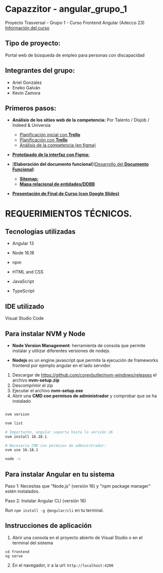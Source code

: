 # Capazzitor - angular_grupo_1
Proyecto Trasversal - Grupo 1 - Curso Frontend Angular (Adecco 23)
[Información del curso](https://fundacionadecco.org/cursos/desarrollo-web-frontend/)

## Tipo de proyecto:
Portal web de búsqueda de empleo para personas con discapacidad

## Integrantes del grupo:
- Ariel Gonzalez
- Eneko Galván
- Kevin Zamora

## Primeros pasos:

- **Análisis de los sitios web de la competencia:** Por Talento / Disjob / Indeed & Universia
    - [Planificación inicial con **Trello**](https://trello.com/b/MzW5G4mb/proyectotransversalkevinjavierignacioarieleneko)
    - [Planificación con **Trello**](https://trello.com/b/QbZhWLWv/proyecto-portal-laboral-discapacidad)
    - [Análisis de la competencia (en figma)](https://www.figma.com/file/7yUNZ6wXs1o2xraJYrfPLi/Curso-Angular-Grupo-1)

- [**Prototipado de la interfaz con Figma:**](https://www.figma.com/file/O3N7YgQiMZY5iRcFDXIZOR/home-Portal)

- [**Elaboración del documento funcional**]([Desarrollo del **Documento Funcional**](https://github.com/zamelkev/angular_grupo_1/blob/main/Project-Documentation/DOCUMENTO_FUNCIONAL_portal_empleo_discapacidad.md))
    - [**Sitemap:**](https://github.com/zamelkev/angular_grupo_1/blob/main/Project-Documentation/Project-Sitemap.jpg)
    - [**Mapa relacional de entidades/DDBB**](https://github.com/zamelkev/angular_grupo_1/blob/main/Project-Documentation/DB-Tables-Relationship.jpg)

- [**Presentación de Final de Curso (con Google Slides)**](https://docs.google.com/presentation/d/1ibKmxMS0sOdhrblvsIfkups-fLdlx51scMS92-nUxsE/)

# REQUERIMIENTOS TÉCNICOS.

## Tecnologías utilizadas

- Angular 13

- Node 16.18

- npm

- HTML and CSS

- JavaScript

- TypeScript

## IDE utilizado
Visual Studio Code
  
## Para instalar NVM y Node

- **Node Version Management**: herramienta de consola que permite instalar y utilizar diferentes versiones de nodejs.

- **Nodejs** es un engine javascript que permite la ejecución de frameworks frontend por ejemplo angular en el lado servidor.

1. Descargar de https://github.com/coreybutler/nvm-windows/releases el archivo **nvm-setup.zip**
3. Descomprimir el zip
4. Ejecutar el archivo **nvm-setup.exe**
5. Abrir una **CMD con permisos de administrador** y comprobar que se ha instalado

```bash

nvm version

nvm list

# Importante, angular soporta hasta la versión 16
nvm install 16.18.1

# Necesaria CMD con permisos de administrador:
nvm use 16.18.1

node -v
```

## Para instalar Angular en tu sistema
Paso 1: Necesitas que "Node.js" (versión 16) y "npm package manager" estén instalados.

Paso 2: Instalar Angular CLI (versión 16)

Run `npm install -g @angular/cli` en tu terminal.  
  
## Instrucciones de aplicación  
  
1. Abrir una consola en el proyecto abierto de Visual Studio o en el terminal del sistema
```
cd frontend
ng serve
```
2. En el navegador, ir a la url: `http://localhost:4200`
